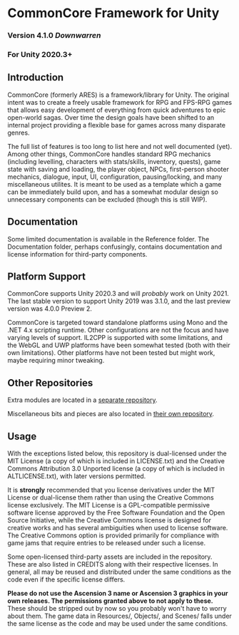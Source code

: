 # CommonCore Framework for Unity
### Version 4.1.0 _Downwarren_
### For Unity 2020.3+

## Introduction

CommonCore (formerly ARES) is a framework/library for Unity. The original intent was to create a freely usable framework for RPG and FPS-RPG games that allows easy development of everything from quick adventures to epic open-world sagas. Over time the design goals have been shifted to an internal project providing a flexible base for games across many disparate genres.

The full list of features is too long to list here and not well documented (yet). Among other things, CommonCore handles standard RPG mechanics (including levelling, characters with stats/skills, inventory, quests), game state with saving and loading, the player object, NPCs, first-person shooter mechanics, dialogue, input, UI, configuration, pausing/locking, and many miscellaneous utilites. It is meant to be used as a template which a game can be immediately build upon, and has a somewhat modular design so unnecessary components can be excluded (though this is still WIP).

## Documentation

Some limited documentation is available in the Reference folder. The Documentation folder, perhaps confusingly, contains documentation and license information for third-party components.

## Platform Support

CommonCore supports Unity 2020.3 and will _probably_ work on Unity 2021. The last stable version to support Unity 2019 was 3.1.0, and the last preview version was 4.0.0 Preview 2.

CommonCore is targeted toward standalone platforms using Mono and the .NET 4.x scripting runtime. Other configurations are not the focus and have varying levels of support. IL2CPP is supported with some limitations, and the WebGL and UWP platforms have been somewhat tested (both with their own limitations). Other platforms have not been tested but might work, maybe requiring minor tweaking.

## Other Repositories

Extra modules are located in a [separate repository](https://github.com/XCVG/commoncore-modules).

Miscellaneous bits and pieces are also located in [their own repository](https://github.com/XCVG/commoncore-misc).

## Usage

With the exceptions listed below, this repository is dual-licensed under the MIT License (a copy of which is included in LICENSE.txt) and the Creative Commons Attribution 3.0 Unported license (a copy of which is included in ALTLICENSE.txt), with later versions permitted.

It is **strongly** recommended that you license derivatives under the MIT License or dual-license them rather than using the Creative Commons license exclusively. The MIT License is a GPL-compatible permissive software license approved by the Free Software Foundation and the Open Source Initiative, while the Creative Commons license is designed for creative works and has several ambiguities when used to license software. The Creative Commons option is provided primarily for compliance with game jams that require entries to be released under such a license.

Some open-licensed third-party assets are included in the repository. These are also listed in CREDITS along with their respective licenses. In general, all may be reused and distributed under the same conditions as the code even if the specific license differs.

**Please do not use the Ascension 3 name or Ascension 3 graphics in your own releases. The permissions granted above to not apply to these.** These should be stripped out by now so you probably won't have to worry about them. The game data in Resources/, Objects/, and Scenes/ falls under the same license as the code and may be used under the same conditions.


